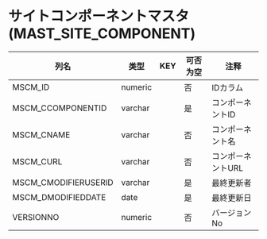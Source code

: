 # サイトコンポーネントマスタ(MAST_SITE_COMPONENT)
| 列名   | 类型   | KEY  | 可否为空 | 注释   |
| ---- | ---- | ---- | ---- | ---- |
|MSCM_ID|numeric||否|IDカラム|
|MSCM_CCOMPONENTID|varchar||是|コンポーネントID|
|MSCM_CNAME|varchar||否|コンポーネント名|
|MSCM_CURL|varchar||否|コンポーネントURL|
|MSCM_CMODIFIERUSERID|varchar||是|最終更新者|
|MSCM_DMODIFIEDDATE|date||是|最終更新日|
|VERSIONNO|numeric||否|バージョンNo|

